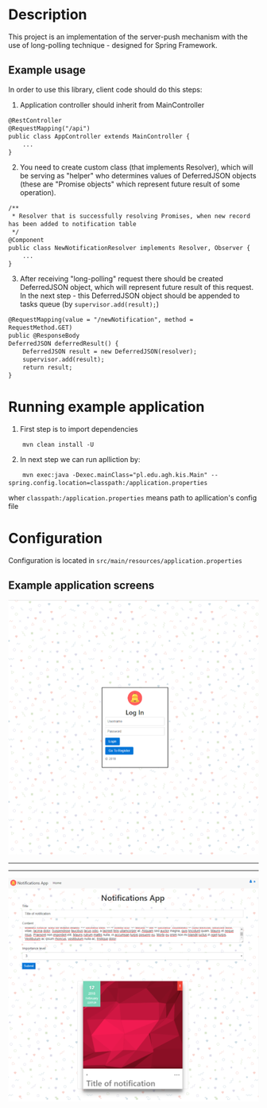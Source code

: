 # Description

This project is an implementation of the server-push mechanism with the use of long-polling technique - designed for Spring Framework.

## Example usage

In order to use this library, client code should do this steps:

1. Application controller should inherit from MainController

```
@RestController
@RequestMapping("/api")
public class AppController extends MainController {
	...
}
```

2. You need to create custom class (that implements Resolver), which will be serving as "helper" who determines values of DeferredJSON objects (these are "Promise objects" which represent future result of some operation). 

```
/**
 * Resolver that is successfully resolving Promises, when new record has been added to notification table
 */
@Component
public class NewNotificationResolver implements Resolver, Observer {
	...
}
```

3. After receiving "long-polling" request there should be created DeferredJSON object, which will represent future result of this request. In the next step - this DeferredJSON object should be appended to tasks queue (by `supervisor.add(result);`)
```
@RequestMapping(value = "/newNotification", method = RequestMethod.GET)
public @ResponseBody
DeferredJSON deferredResult() {
    DeferredJSON result = new DeferredJSON(resolver);
    supervisor.add(result);
    return result;
}
```

# Running example application

1. First step is to import dependencies

```
    mvn clean install -U
```

2. In next step we can run aplliction by:

```
    mvn exec:java -Dexec.mainClass="pl.edu.agh.kis.Main" --spring.config.location=classpath:/application.properties 
```

wher `classpath:/application.properties` means path to apllication's config file

# Configuration

Configuration is located in `src/main/resources/application.properties`

## Example application screens

![main](https://raw.githubusercontent.com/szymonsadowski3/SpringLongPolling/master/docs/screens/loginPage.png)

----

----

![dashboard](https://raw.githubusercontent.com/szymonsadowski3/SpringLongPolling/master/docs/screens/dashboard.png)

